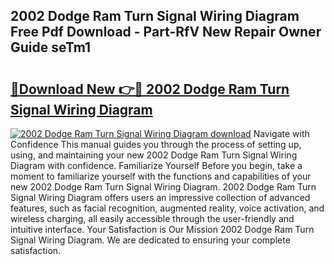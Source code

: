 ## 2002 Dodge Ram Turn Signal Wiring Diagram Free Pdf Download - Part-RfV New Repair Owner Guide seTm1

# <h2><a href="http://dfuru2y.blite.top/?on=2002+Dodge+Ram+Turn+Signal+Wiring+Diagram">🔗Download New 👉🔴 2002 Dodge Ram Turn Signal Wiring Diagram</a></h2>

[![2002 Dodge Ram Turn Signal Wiring Diagram download](https://i.imgur.com/lujVjoI.png)](http://dfuru2y.blite.top/?on=2002+Dodge+Ram+Turn+Signal+Wiring+Diagram)
Navigate with Confidence This manual guides you through the process of setting up, using, and maintaining your new 2002 Dodge Ram Turn Signal Wiring Diagram with confidence. Familiarize Yourself Before you begin, take a moment to familiarize yourself with the functions and capabilities of your new 2002 Dodge Ram Turn Signal Wiring Diagram. 2002 Dodge Ram Turn Signal Wiring Diagram offers users an impressive collection of advanced features, such as facial recognition, augmented reality, voice activation, and wireless charging, all easily accessible through the user-friendly and intuitive interface. Your Satisfaction is Our Mission 2002 Dodge Ram Turn Signal Wiring Diagram. We are dedicated to ensuring your complete satisfaction.

